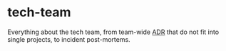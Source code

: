 # tech-team
Everything about the tech team, from team-wide [ADR](http://thinkrelevance.com/blog/2011/11/15/documenting-architecture-decisions) that do not fit into single projects, to incident post-mortems.
